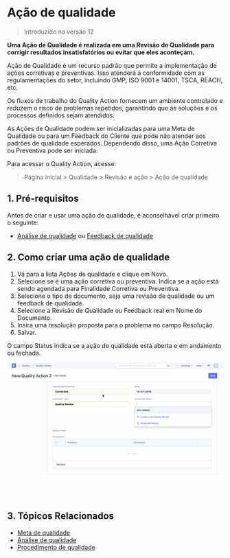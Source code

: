# Ação de qualidade



> Introduzido na versão 12


**Uma Ação de Qualidade é realizada em uma Revisão de Qualidade para corrigir resultados insatisfatórios ou evitar que eles aconteçam.**


Ação de Qualidade é um recurso padrão que permite a implementação de ações corretivas e preventivas. Isso atenderá à conformidade com as regulamentações do setor, incluindo GMP, ISO 9001 e 14001, TSCA, REACH, etc.


Os fluxos de trabalho do Quality Action fornecem um ambiente controlado e reduzem o risco de problemas repetidos, garantindo que as soluções e os processos definidos sejam atendidos.


As Ações de Qualidade podem ser inicializadas para uma Meta de Qualidade ou para um Feedback do Cliente que pode não atender aos padrões de qualidade esperados. Dependendo disso, uma Ação Corretiva ou Preventiva pode ser iniciada.


Para acessar o Quality Action, acesse:
> Página inicial > Qualidade > Revisão e ação > Ação de qualidade


## 1. Pré-requisitos


Antes de criar e usar uma ação de qualidade, é aconselhável criar primeiro o seguinte:


* [Análise de qualidade](/docs/pt/quality-management/quality_review) ou [Feedback de qualidade](/docs/pt/quality-management/quality_feedback)


## 2. Como criar uma ação de qualidade


1. Vá para a lista Ações de qualidade e clique em Novo.
2. Selecione se é uma ação corretiva ou preventiva. Indica se a ação está sendo agendada para Finalidade Corretiva ou Preventiva.
3. Selecione o tipo de documento, seja uma revisão de qualidade ou um feedback de qualidade.
4. Selecione a Revisão de Qualidade ou Feedback real em Nome do Documento.
5. Insira uma resolução proposta para o problema no campo Resolução.
6. Salvar.


O campo Status indica se a ação de qualidade está aberta e em andamento ou fechada.


![Gerenciamento de qualidade](/files/action.gif)


## 3. Tópicos Relacionados


* [Meta de qualidade](/docs/pt/quality-management/quality_goal)
* [Análise de qualidade](/docs/pt/quality-management/quality_review)
* [Procedimento de qualidade](/docs/pt/quality-management/quality_procedure)



